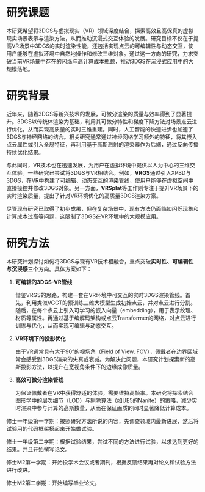 # 研究课题

本研究希望将3DGS与虚拟现实（VR）领域深度结合，探索高效且高保真的虚拟现实场景表示与渲染方法，从而推动沉浸式交互体验的发展。研究目标不仅在于提高VR场景中3DGS的实时渲染性能，还包括实现点云的可编辑性与动态交互，使用户能够在虚拟环境中自然地操作和修改三维对象。通过这一方向的研究，力求突破当前VR场景中存在的闪烁与高计算成本瓶颈，推动3DGS在沉浸式应用中的大规模落地。

# 研究背景

近年来，随着3DGS等新兴技术的发展，可微分渲染的质量与效率得到了显著提升。3DGS以传统体渲染为基础，利用其可微分特性和梯度下降方法对场景点云进行优化，从而实现高质量的实时三维重建。同时，人工智能的快速进步也加速了3DGS与神经网络的结合。相关研究通常通过神经网络学习额外的特征，将其嵌入点云属性或引入全局特征，再利用基于高斯溅射的渲染器作为后端，通过反向传播持续优化结果。

与此同时，VR技术也在迅速发展，为用户在虚拟环境中提供以人为中心的三维交互体验。一些研究已尝试将3DGS与VR相结合。例如，**VRGS**通过引入XPBD与3DGS，在VR中构建了可编辑、动态交互的渲染管线，使用户能够在虚拟空间中直接操控并修改3DGS对象。另一方面，**VRSplat**等工作则专注于提升VR场景下的实时渲染质量，提出了针对VR环境优化的高质量3DGS渲染方案。

尽管现有研究已取得了初步成果，但在复杂场景中，现有方法仍面临如闪烁现象和计算成本过高等问题，这限制了3DGS在VR环境中的大规模应用。

# 研究方法

本研究计划探讨如何将3DGS与现有VR技术相融合，重点突破**实时性、可编辑性与沉浸感**三个方向。具体方案如下：

1. **可编辑的3DGS-VR管线**

   借鉴VRGS的思路，构建一套在VR环境中可交互的实时3DGS渲染管线。首先，利用类似VGGT的预训练三维大模型生成初始点云，并对点云进行分割。随后，在每个点云上引入可学习的嵌入向量（embedding），用于表示纹理、材质等属性。再通过基于编解码架构或点云Transformer的网络，对点云进行训练与优化，从而实现可编辑与动态交互。
2. **VR环境下的投影优化**

   由于VR通常具有大于90°的视场角（Field of View, FOV），佩戴者在边界区域常会感受到3DGS渲染的失真或衰减。为解决此问题，本研究计划探索新的高斯投影方法，以提升在宽视角条件下的边缘成像质量。
3. **高效可微分渲染管线**

   为保证佩戴者在VR中获得舒适的体验，需要维持高帧率。本研究将探索结合图形学中的层次细节（LOD）与剔除算法（如UE5的Nanite）的策略，减少实时渲染中参与计算的高斯数量，从而在保证画质的同时显著降低计算成本。

修士一年级第一学期：按照研究方法所说的内容，先调查领域内最新进展，然后将试验用的代码框架搭起来开始做试验。

修士一年级第二学期：根据试验结果，尝试不同的方法进行试验，以求达到更好的结果。并且开始撰写论文。

修士M2第一学期：开始投学术会议或者期刊，根据反馈结果再对论文和试验方法进行改进。

修士M2第二学期：开始编写毕业论文。
